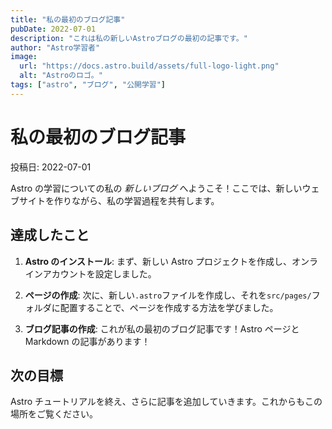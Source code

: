 ```yaml
---
title: "私の最初のブログ記事"
pubDate: 2022-07-01
description: "これは私の新しいAstroブログの最初の記事です。"
author: "Astro学習者"
image:
  url: "https://docs.astro.build/assets/full-logo-light.png"
  alt: "Astroのロゴ。"
tags: ["astro", "ブログ", "公開学習"]
---
```


<meta charset="utf-8">

# 私の最初のブログ記事

投稿日: 2022-07-01

Astro の学習についての私の _新しいブログ_ へようこそ！ここでは、新しいウェブサイトを作りながら、私の学習過程を共有します。

## 達成したこと

1. **Astro のインストール**: まず、新しい Astro プロジェクトを作成し、オンラインアカウントを設定しました。

2. **ページの作成**: 次に、新しい`.astro`ファイルを作成し、それを`src/pages/`フォルダに配置することで、ページを作成する方法を学びました。

3. **ブログ記事の作成**: これが私の最初のブログ記事です！Astro ページと Markdown の記事があります！

## 次の目標

Astro チュートリアルを終え、さらに記事を追加していきます。これからもこの場所をご覧ください。
